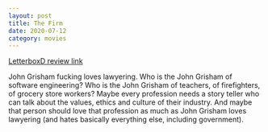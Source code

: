 ```yaml
---
layout: post
title: The Firm
date: 2020-07-12
category: movies
---
```

 
[LetterboxD review link](https://letterboxd.com/samarthbhaskar/film/the-firm-1993/)

John Grisham fucking loves lawyering. Who is the John Grisham of software engineering? Who is the John Grisham of teachers, of firefighters, of grocery store workers? Maybe every profession needs a story teller who can talk about the values, ethics and culture of their industry. And maybe that person should love that profession as much as John Grisham loves lawyering (and hates basically everything else, including government).